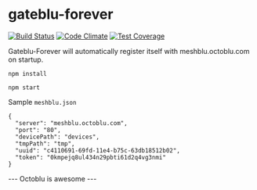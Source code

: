 # gateblu-forever

[![Build Status](https://travis-ci.org/octoblu/gateblu-forever.svg?branch=master)](https://travis-ci.org/octoblu/gateblu-forever)
[![Code Climate](https://codeclimate.com/github/octoblu/gateblu-forever/badges/gpa.svg)](https://codeclimate.com/github/octoblu/gateblu-forever)
[![Test Coverage](https://codeclimate.com/github/octoblu/gateblu-forever/badges/coverage.svg)](https://codeclimate.com/github/octoblu/gateblu-forever)


Gateblu-Forever will automatically register itself with meshblu.octoblu.com on startup.

```
npm install
```

```
npm start
```

Sample `meshblu.json`

```
{
  "server": "meshblu.octoblu.com",
  "port": "80",
  "devicePath": "devices",
  "tmpPath": "tmp",
  "uuid": "c4110691-69fd-11e4-b75c-63db18512b02",
  "token": "0kmpejq8ul434n29pbti61d2q4vg3nmi"
}
```

--- Octoblu is awesome ---

